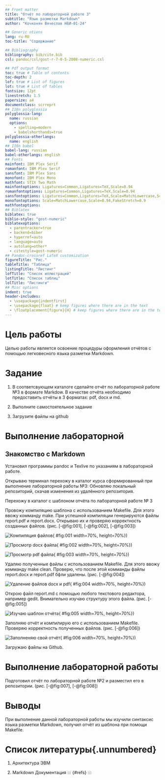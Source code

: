 ```yaml
---
## Front matter
title: "Отчёт по лабораторной работе 3"
subtitle: "Язык разметки Markdown"
author: "Кочконян Вячеслав НБИ-01-24"

## Generic otions
lang: ru-RU
toc-title: "Содержание"

## Bibliography
bibliography: bib/cite.bib
csl: pandoc/csl/gost-r-7-0-5-2008-numeric.csl

## Pdf output format
toc: true # Table of contents
toc-depth: 2
lof: true # List of figures
lot: true # List of tables
fontsize: 12pt
linestretch: 1.5
papersize: a4
documentclass: scrreprt
## I18n polyglossia
polyglossia-lang:
  name: russian
  options:
	- spelling=modern
	- babelshorthands=true
polyglossia-otherlangs:
  name: english
## I18n babel
babel-lang: russian
babel-otherlangs: english
## Fonts
mainfont: IBM Plex Serif
romanfont: IBM Plex Serif
sansfont: IBM Plex Sans
monofont: IBM Plex Mono
mathfont: STIX Two Math
mainfontoptions: Ligatures=Common,Ligatures=TeX,Scale=0.94
romanfontoptions: Ligatures=Common,Ligatures=TeX,Scale=0.94
sansfontoptions: Ligatures=Common,Ligatures=TeX,Scale=MatchLowercase,Scale=0.94
monofontoptions: Scale=MatchLowercase,Scale=0.94,FakeStretch=0.9
mathfontoptions:
## Biblatex
biblatex: true
biblio-style: "gost-numeric"
biblatexoptions:
  - parentracker=true
  - backend=biber
  - hyperref=auto
  - language=auto
  - autolang=other*
  - citestyle=gost-numeric
## Pandoc-crossref LaTeX customization
figureTitle: "Рис."
tableTitle: "Таблица"
listingTitle: "Листинг"
lofTitle: "Список иллюстраций"
lotTitle: "Список таблиц"
lolTitle: "Листинги"
## Misc options
indent: true
header-includes:
  - \usepackage{indentfirst}
  - \usepackage{float} # keep figures where there are in the text
  - \floatplacement{figure}{H} # keep figures where there are in the text
---
```


# Цель работы

Целью работы является освоение процедуры оформления отчётов с помощью легковесного языка разметки Markdown.

# Задание

1. В соответсвующем каталоге сделайте отчёт по лабораторной работе №3 в формате Markdow. В качестве отчёта необходимо предоставить отчёты в 3 форматах: pdf, docx и md.

2. Выполните самостоятельное задание

3. Загрузите файлы на github

# Выполнение лабораторной

## Знакомство с Markdown 

Установил программы pandoc и Texlive по указаниям в лабораторной работе.

Открываю терминал перехожу в каталог курса сформированный при выполнение лабораторной работы №3:
Обновляю локальный репозиторий, скачав изменения из удалённого репозитория.

Перехожу в каталог с шаблоном отчёта по лабораторной работе № 3

Провожу компиляцию шаблона с использованием Makefile.
Для этого ввожу комманду make.
При успешной компиляции генерируются файлы report.pdf и report.docx. Открываю их и проверяю корректность созданных файлов. (рис. [-@fig:001], [-@fig:002], [-@fig:003])

![Компиляция файлов](image/2.png){ #fig:001 width=70%, height=70%})

![Просмотр docx файла](image/5.png){ #fig:002 width=70%, height=70%})

![Просмотр pdf файла](image/6.png){ #fig:003 width=70%, height=70%})

Удаляю полученные файлы с использованием Makefile. Для этого ввожу комманду make clean. Проверю, что после этой комманды файлы report.docx и report.pdf бфли удалены. (рис. [-@fig:004])

![Удаление файлов docx и pdf](image/3.png){ #fig:004 width=70%, height=70%})

Открою файл report.md с помощью любого текстового редактора, например gedit.
Внимательно изучаю структуру этого файла. (рис. [-@fig:005])

![Изучаю шаблон отчёта](image/7.png){ #fig:005 width=70%, height=70%})

Заполняю отчёт и компилирую его с использованием Makefile.
Проверяю корректность полученных файлов. (рис. [-@fig:006])

![Заполненяю свой отчёт](image/8.png){ #fig:006 width=70%, height=70%})

Загружаю файлы на Github.

# Выполнение лабораторной работы

Подготовил отчёт по лабораторной работе №2 и разместил его в репозитории. (рис. [-@fig:007], [-@fig:008])



# Выводы

При выполнение данной лабораторной работы мы изучили синтаксис языка разметки Markdown, получил отчёт из шаблона при помощи Makefile.

# Список литературы{.unnumbered}

1. Архитектура ЭВМ

2. Markdown Документация
::: {#refs}
:::
